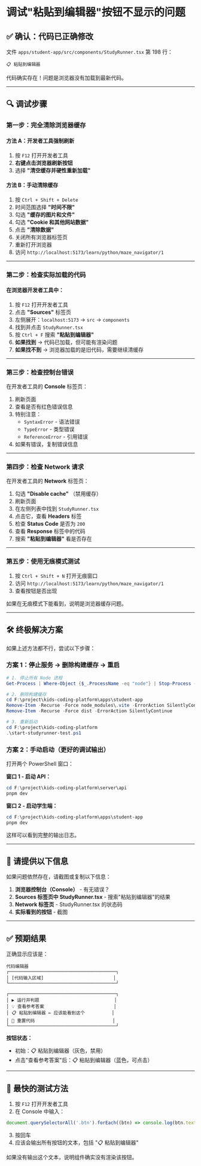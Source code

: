 # 调试"粘贴到编辑器"按钮不显示的问题

## ✅ 确认：代码已正确修改

文件 `apps/student-app/src/components/StudyRunner.tsx` 第 198 行：

```tsx
📋 粘贴到编辑器
```

代码确实存在！问题是浏览器没有加载到最新代码。

---

## 🔍 调试步骤

### 第一步：完全清除浏览器缓存

#### 方法 A：开发者工具强制刷新

1. 按 `F12` 打开开发者工具
2. **右键点击浏览器刷新按钮**
3. 选择 **"清空缓存并硬性重新加载"**

#### 方法 B：手动清除缓存

1. 按 `Ctrl + Shift + Delete`
2. 时间范围选择 **"时间不限"**
3. 勾选 **"缓存的图片和文件"**
4. 勾选 **"Cookie 和其他网站数据"**
5. 点击 **"清除数据"**
6. 关闭所有浏览器标签页
7. 重新打开浏览器
8. 访问 `http://localhost:5173/learn/python/maze_navigator/1`

---

### 第二步：检查实际加载的代码

#### 在浏览器开发者工具中：

1. 按 `F12` 打开开发者工具
2. 点击 **"Sources"** 标签页
3. 左侧展开：`localhost:5173` → `src` → `components`
4. 找到并点击 `StudyRunner.tsx`
5. 按 `Ctrl + F` 搜索 **"粘贴到编辑器"**
6. **如果找到** → 代码已加载，但可能有渲染问题
7. **如果找不到** → 浏览器加载的是旧代码，需要继续清缓存

---

### 第三步：检查控制台错误

在开发者工具的 **Console** 标签页：

1. 刷新页面
2. 查看是否有红色错误信息
3. 特别注意：
   - `SyntaxError` - 语法错误
   - `TypeError` - 类型错误
   - `ReferenceError` - 引用错误
4. 如果有错误，复制错误信息

---

### 第四步：检查 Network 请求

在开发者工具的 **Network** 标签页：

1. 勾选 **"Disable cache"** （禁用缓存）
2. 刷新页面
3. 在左侧列表中找到 `StudyRunner.tsx`
4. 点击它，查看 **Headers** 标签
5. 检查 **Status Code** 是否为 `200`
6. 查看 **Response** 标签中的代码
7. 搜索 **"粘贴到编辑器"** 看是否存在

---

### 第五步：使用无痕模式测试

1. 按 `Ctrl + Shift + N` 打开无痕窗口
2. 访问 `http://localhost:5173/learn/python/maze_navigator/1`
3. 查看按钮是否出现

如果在无痕模式下能看到，说明是浏览器缓存问题。

---

## 🛠️ 终极解决方案

如果上述方法都不行，尝试以下步骤：

### 方案 1：停止服务 → 删除构建缓存 → 重启

```powershell
# 1. 停止所有 Node 进程
Get-Process | Where-Object {$_.ProcessName -eq "node"} | Stop-Process -Force

# 2. 删除构建缓存
cd F:\project\kids-coding-platform\apps\student-app
Remove-Item -Recurse -Force node_modules\.vite -ErrorAction SilentlyContinue
Remove-Item -Recurse -Force dist -ErrorAction SilentlyContinue

# 3. 重新启动
cd F:\project\kids-coding-platform
.\start-studyrunner-test.ps1
```

### 方案 2：手动启动（更好的调试输出）

打开两个 PowerShell 窗口：

**窗口 1 - 启动 API：**

```powershell
cd F:\project\kids-coding-platform\server\api
pnpm dev
```

**窗口 2 - 启动学生端：**

```powershell
cd F:\project\kids-coding-platform\apps\student-app
pnpm dev
```

这样可以看到完整的输出日志。

---

## 📸 请提供以下信息

如果问题依然存在，请截图或复制以下信息：

1. **浏览器控制台（Console）** - 有无错误？
2. **Sources 标签页中 StudyRunner.tsx** - 搜索"粘贴到编辑器"的结果
3. **Network 标签页** - StudyRunner.tsx 的状态码
4. **实际看到的按钮** - 截图

---

## ✅ 预期结果

正确显示应该是：

```
代码编辑器
┌────────────────────────────────────────┐
│ [代码输入区域]                          │
└────────────────────────────────────────┘

┌────────────────────────────────────────┐
│ ▶️ 运行并判题                            │
│ 💡 查看参考答案                          │
│ 📋 粘贴到编辑器 ← 应该能看到这个          │
│ 🔄 重置代码                             │
└────────────────────────────────────────┘
```

**按钮状态：**

- 初始：📋 粘贴到编辑器（灰色，禁用）
- 点击"查看参考答案"后：📋 粘贴到编辑器（蓝色，可点击）

---

## 🎯 最快的测试方法

1. 按 `F12` 打开开发者工具
2. 在 Console 中输入：

```javascript
document.querySelectorAll('.btn').forEach((btn) => console.log(btn.textContent));
```

3. 按回车
4. 应该会输出所有按钮的文本，包括 "📋 粘贴到编辑器"

如果没有输出这个文本，说明组件确实没有渲染该按钮。
